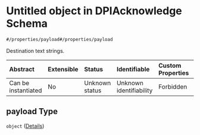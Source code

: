 # Untitled object in DPIAcknowledge Schema

```txt
#/properties/payload#/properties/payload
```

Destination text strings.

| Abstract            | Extensible | Status         | Identifiable            | Custom Properties | Additional Properties | Access Restrictions | Defined In                                                                                               |
| :------------------ | :--------- | :------------- | :---------------------- | :---------------- | :-------------------- | :------------------ | :------------------------------------------------------------------------------------------------------- |
| Can be instantiated | No         | Unknown status | Unknown identifiability | Forbidden         | Allowed               | none                | [dpi-acknowledge.json*](../../schema/proprietary-extensions/dpi-acknowledge.json "open original schema") |

## payload Type

`object` ([Details](dpi-acknowledge-properties-payload.md))
